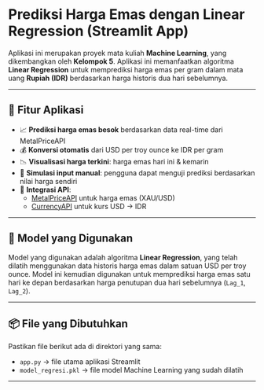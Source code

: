 # Prediksi Harga Emas dengan Linear Regression (Streamlit App)

Aplikasi ini merupakan proyek mata kuliah **Machine Learning**, yang dikembangkan oleh **Kelompok 5**. Aplikasi ini memanfaatkan algoritma **Linear Regression** untuk memprediksi harga emas per gram dalam mata uang **Rupiah (IDR)** berdasarkan harga historis dua hari sebelumnya.

---

## 🚀 Fitur Aplikasi

- 📈 **Prediksi harga emas besok** berdasarkan data real-time dari MetalPriceAPI
- 💰 **Konversi otomatis** dari USD per troy ounce ke IDR per gram
- 📉 **Visualisasi harga terkini**: harga emas hari ini & kemarin
- 🧪 **Simulasi input manual**: pengguna dapat menguji prediksi berdasarkan nilai harga sendiri
- 🔄 **Integrasi API**:
  - [MetalPriceAPI](https://metalpriceapi.com) untuk harga emas (XAU/USD)
  - [CurrencyAPI](https://currencyapi.com) untuk kurs USD → IDR

---

## 🧠 Model yang Digunakan

Model yang digunakan adalah algoritma **Linear Regression**, yang telah dilatih menggunakan data historis harga emas dalam satuan USD per troy ounce. Model ini kemudian digunakan untuk memprediksi harga emas satu hari ke depan berdasarkan harga penutupan dua hari sebelumnya (`Lag_1`, `Lag_2`).

---

## 📦 File yang Dibutuhkan

Pastikan file berikut ada di direktori yang sama:
- `app.py` → file utama aplikasi Streamlit
- `model_regresi.pkl` → file model Machine Learning yang sudah dilatih

---
